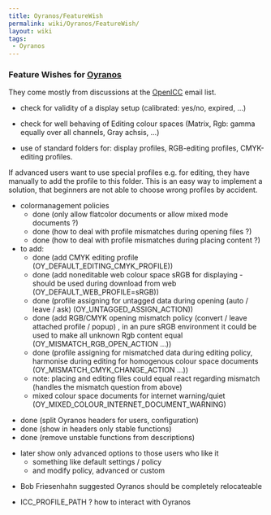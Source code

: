 ```yaml
---
title: Oyranos/FeatureWish
permalink: wiki/Oyranos/FeatureWish/
layout: wiki
tags:
 - Oyranos
---
```


### Feature Wishes for [Oyranos](/wiki/Oyranos "wikilink")

They come mostly from discussions at the [OpenICC](/wiki/OpenICC "wikilink")
email list.

-   check for validity of a display setup (calibrated: yes/no, expired,
    ...)

<!-- -->

-   check for well behaving of Editing colour spaces (Matrix, Rgb: gamma
    equally over all channels, Gray achsis, ...)

<!-- -->

-   use of standard folders for: display profiles, RGB-editing profiles,
    CMYK-editing profiles.

If advanced users want to use special profiles e.g. for editing, they
have manually to add the profile to this folder. This is an easy way to
implement a solution, that beginners are not able to choose wrong
profiles by accident.

-   colormanagement policies
    -   done (only allow flatcolor documents or allow mixed mode
        documents ?)
    -   done (how to deal with profile mismatches during opening files
        ?)
    -   done (how to deal with profile mismatches during placing content
        ?)
-   to add:
    -   done (add CMYK editing profile
        (OY\_DEFAULT\_EDITING\_CMYK\_PROFILE))
    -   done (add noneditable web colour space sRGB for displaying -
        should be used during download from web
        (OY\_DEFAULT\_WEB\_PROFILE=sRGB))
    -   done (profile assigning for untagged data during opening (auto /
        leave / ask) (OY\_UNTAGGED\_ASSIGN\_ACTION))
    -   done (add RGB/CMYK opening mismatch policy (convert / leave
        attached profile / popup) , in an pure sRGB environment it could
        be used to make all unknown Rgb content equal
        (OY\_MISMATCH\_RGB\_OPEN\_ACTION ...))
    -   done (profile assigning for mismatched data during editing
        policy, harmonise during editing for homogenous colour space
        documents (OY\_MISMATCH\_CMYK\_CHANGE\_ACTION ...))
    -   note: placing and editing files could equal react regarding
        mismatch (handles the mismatch question from above)
    -   mixed colour space documents for internet warning/quiet
        (OY\_MIXED\_COLOUR\_INTERNET\_DOCUMENT\_WARNING)

<!-- -->

-   done (split Oyranos headers for users, configuration)
-   done (show in headers only stable functions)
-   done (remove unstable functions from descriptions)

<!-- -->

-   later show only advanced options to those users who like it
    -   something like default settings / policy
    -   and modify policy, advanced or custom

<!-- -->

-   Bob Friesenhahn suggested Oyranos should be completely relocateable

<!-- -->

-   ICC\_PROFILE\_PATH ? how to interact with Oyranos

